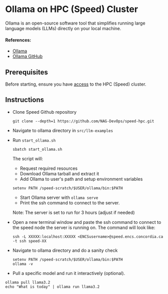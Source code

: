 # Ollama on HPC (Speed) Cluster

Ollama is an open-source software tool that simplifies running large language models (LLMs) directly on your local machine.

#### References:
- [Ollama](https://ollama.com)
- [Ollama GitHub](https://github.com/ollama/ollama)

## Prerequisites
Before starting, ensure you have [access](https://nag-devops.github.io/speed-hpc/#requesting-access) to the HPC (Speed) cluster.

## Instructions
* Clone Speed Github repository
    ```shell
    git clone --depth=1 https://github.com/NAG-DevOps/speed-hpc.git
    ```

* Navigate to ollama directory in `src/llm-examples`

* Run `start_ollama.sh`
    ```shell
    sbatch start_ollama.sh
    ```

    The script will:
    - Request required resources
    - Download Ollama tarball and extract it
    - Add Ollama to user's path and setup environment variables

    ```shell
    setenv PATH /speed-scratch/$USER/ollama/bin:$PATH
    ```

    - Start Ollama server with `ollama serve`
    - Print the ssh command to connect to the server.

    Note: The server is set to run for 3 hours (adjust if needed)

* Open a new terminal window and paste the ssh command to connect to the speed node the server is running on. The command will look like:
    ```shell
    ssh -L XXXXX:localhost:XXXXX <ENCSusername>@speed.encs.concordia.ca -t ssh speed-XX
    ```

* Navigate to ollama directory and do a sanity check
    ```shell
    setenv PATH /speed-scratch/$USER/ollama/bin:$PATH
    ollama -v
    ```

* Pull a specific model and run it interactively (optional).
```shell
ollama pull llama3.2
echo "What is today" | ollama run llama3.2
```